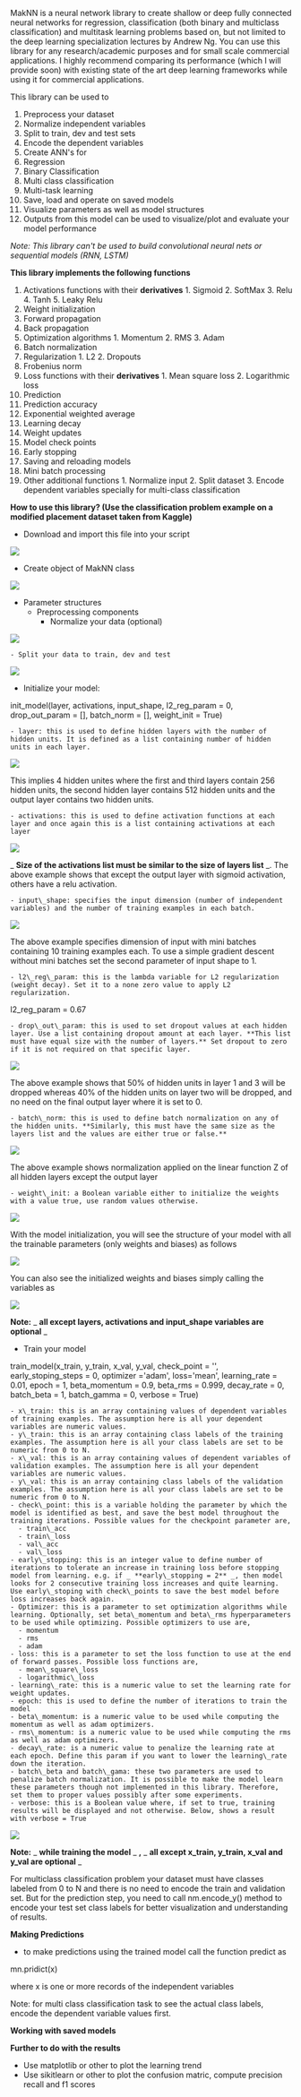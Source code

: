 MakNN is a neural network library to create shallow or deep fully connected neural networks for regression, classification (both binary and multiclass classification) and multitask learning problems based on, but not limited to the deep learning specialization lectures by Andrew Ng. You can use this library for any research/academic purposes and for small scale commercial applications. I highly recommend comparing its performance (which I will provide soon) with existing state of the art deep learning frameworks while using it for commercial applications.

This library can be used to

1. Preprocess your dataset
  1. Normalize independent variables
  2. Split to train, dev and test sets
  3. Encode the dependent variables
2. Create ANN&#39;s for
  1. Regression
  2. Binary Classification
  3. Multi class classification
  4. Multi-task learning
3. Save, load and operate on saved models
4. Visualize parameters as well as model structures
5. Outputs from this model can be used to visualize/plot and evaluate your model performance

_Note: This library can&#39;t be used to build convolutional neural nets or sequential models (RNN, LSTM)_

**This library implements the following functions**

  1. Activations functions with their **derivatives**
    1. Sigmoid
    2. SoftMax
    3. Relu
    4. Tanh
    5. Leaky Relu
  2. Weight initialization
  3. Forward propagation
  4. Back propagation
  5. Optimization algorithms
    1. Momentum
    2. RMS
    3. Adam
  6. Batch normalization
  7. Regularization
    1. L2
    2. Dropouts
  8. Frobenius norm
  9. Loss functions with their **derivatives**
    1. Mean square loss
    2. Logarithmic loss
  10. Prediction
  11. Prediction accuracy
  12. Exponential weighted average
  13. Learning decay
  14. Weight updates
  15. Model check points
  16. Early stopping
  17. Saving and reloading models
  18. Mini batch processing
  19. Other additional functions
    1. Normalize input
    2. Split dataset
    3. Encode dependent variables specially for multi-class classification

**How to use this library? (Use the classification problem example on a modified placement dataset taken from Kaggle)**

- Download and import this file into your script

![](RackMultipart20200720-4-3ciisg_html_88301ec8c7ec3496.png)

- Create object of MakNN class

![](RackMultipart20200720-4-3ciisg_html_71367d029ffe3fa4.png)

- Parameter structures
  - Preprocessing components
    - Normalize your data (optional)

![](RackMultipart20200720-4-3ciisg_html_76c3a1312135e54b.png)

    - Split your data to train, dev and test

![](RackMultipart20200720-4-3ciisg_html_1853c83179c9ed2a.png)

  - Initialize your model:

init\_model(layer, activations, input\_shape, l2\_reg\_param = 0, drop\_out\_param = [], batch\_norm = [], weight\_init = True)

    - layer: this is used to define hidden layers with the number of hidden units. It is defined as a list containing number of hidden units in each layer.

![](RackMultipart20200720-4-3ciisg_html_d55408e73fd20ee.png)

This implies 4 hidden unites where the first and third layers contain 256 hidden units, the second hidden layer contains 512 hidden units and the output layer contains two hidden units.

    - activations: this is used to define activation functions at each layer and once again this is a list containing activations at each layer

![](RackMultipart20200720-4-3ciisg_html_53bfaa89d9c8f6be.png)

_ **Size of the activations list must be similar to the size of layers list** _. The above example shows that except the output layer with sigmoid activation, others have a relu activation.

    - input\_shape: specifies the input dimension (number of independent variables) and the number of training examples in each batch.

![](RackMultipart20200720-4-3ciisg_html_76feba5434c5289e.png)

The above example specifies dimension of input with mini batches containing 10 training examples each. To use a simple gradient descent without mini batches set the second parameter of input shape to 1.

    - l2\_reg\_param: this is the lambda variable for L2 regularization (weight decay). Set it to a none zero value to apply L2 regularization.

l2\_reg\_param = 0.67

    - drop\_out\_param: this is used to set dropout values at each hidden layer. Use a list containing dropout amount at each layer. **This list must have equal size with the number of layers.** Set dropout to zero if it is not required on that specific layer.

![](RackMultipart20200720-4-3ciisg_html_6ddad14b35cdcafa.png)

The above example shows that 50% of hidden units in layer 1 and 3 will be dropped whereas 40% of the hidden units on layer two will be dropped, and no need on the final output layer where it is set to 0.

    - batch\_norm: this is used to define batch normalization on any of the hidden units. **Similarly, this must have the same size as the layers list and the values are either true or false.**

![](RackMultipart20200720-4-3ciisg_html_9bae06b6a9937d2b.png)

The above example shows normalization applied on the linear function Z of all hidden layers except the output layer

    - weight\_init: a Boolean variable either to initialize the weights with a value true, use random values otherwise.

![](RackMultipart20200720-4-3ciisg_html_fba341b56a093810.png)

With the model initialization, you will see the structure of your model with all the trainable parameters (only weights and biases) as follows

![](RackMultipart20200720-4-3ciisg_html_3d92de99cdbeffd5.png)

You can also see the initialized weights and biases simply calling the variables as

![](RackMultipart20200720-4-3ciisg_html_ff251a49515934dd.png)

**Note:** _ **all except layers, activations and input\_shape variables are optional** _

  - Train your model

train\_model(x\_train, y\_train, x\_val, y\_val, check\_point = &#39;&#39;, early\_stoping\_steps = 0, optimizer =&#39;adam&#39;, loss=&#39;mean&#39;, learning\_rate = 0.01, epoch = 1, beta\_momentum = 0.9, beta\_rms = 0.999, decay\_rate = 0, batch\_beta = 1, batch\_gamma = 0, verbose = True)

    - x\_train: this is an array containing values of dependent variables of training examples. The assumption here is all your dependent variables are numeric values.
    - y\_train: this is an array containing class labels of the training examples. The assumption here is all your class labels are set to be numeric from 0 to N.
    - x\_val: this is an array containing values of dependent variables of validation examples. The assumption here is all your dependent variables are numeric values.
    - y\_val: this is an array containing class labels of the validation examples. The assumption here is all your class labels are set to be numeric from 0 to N.
    - check\_point: this is a variable holding the parameter by which the model is identified as best, and save the best model throughout the training iterations. Possible values for the checkpoint parameter are,
      - train\_acc
      - train\_loss
      - val\_acc
      - val\_loss
    - early\_stopping: this is an integer value to define number of iterations to tolerate an increase in training loss before stopping model from learning. e.g. if _ **early\_stopping = 2** _, then model looks for 2 consecutive training loss increases and quite learning. Use early\_stoping with check\_points to save the best model before loss increases back again.
    - Optimizer: this is a parameter to set optimization algorithms while learning. Optionally, set beta\_momentum and beta\_rms hyperparameters to be used while optimizing. Possible optimizers to use are,
      - momentum
      - rms
      - adam
    - loss: this is a parameter to set the loss function to use at the end of forward passes. Possible loss functions are,
      - mean\_square\_loss
      - logarithmic\_loss
    - learning\_rate: this is a numeric value to set the learning rate for weight updates.
    - epoch: this is used to define the number of iterations to train the model
    - beta\_momentum: is a numeric value to be used while computing the momentum as well as adam optimizers.
    - rms\_momentum: is a numeric value to be used while computing the rms as well as adam optimizers.
    - decay\_rate: is a numeric value to penalize the learning rate at each epoch. Define this param if you want to lower the learning\_rate down the iteration.
    - batch\_beta and batch\_gama: these two parameters are used to penalize batch normalization. It is possible to make the model learn these parameters though not implemented in this library. Therefore, set them to proper values possibly after some experiments.
    - verbose: this is a Boolean value where, if set to true, training results will be displayed and not otherwise. Below, shows a result with verbose = True

![](RackMultipart20200720-4-3ciisg_html_8209c4eed03782d3.png)

**Note:** _ **while training the model** _ **,** _ **all except x\_train, y\_train, x\_val and y\_val are optional** _

For multiclass classification problem your dataset must have classes labeled from 0 to N and there is no need to encode the train and validation set. But for the prediction step, you need to call nm.encode\_y() method to encode your test set class labels for better visualization and understanding of results.

**Making Predictions**

- to make predictions using the trained model call the function predict as

mn.pridict(x)

where x is one or more records of the independent variables

Note: for multi class classification task to see the actual class labels, encode the dependent variable values first.

**Working with saved models**

**Further to do with the results**

- Use matplotlib or other to plot the learning trend
- Use sikitlearn or other to plot the confusion matric, compute precision recall and f1 scores

